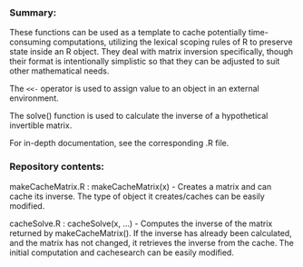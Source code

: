 ### Summary:

These functions can be used as a template to cache potentially time-consuming computations, utilizing the lexical scoping rules of R to preserve state inside an R object. They deal with matrix inversion specifically, though their format is intentionally simplistic so that they can be adjusted to suit other mathematical needs.

The `<<-` operator is used to assign value to an object in an external environment.

The solve() function is used to calculate the inverse of a hypothetical invertible matrix.

For in-depth documentation, see the corresponding .R file.

### Repository contents:

makeCacheMatrix.R : makeCacheMatrix(x) - Creates a matrix and can cache its inverse. The type of object it creates/caches can be easily modified.

cacheSolve.R : cacheSolve(x, ...) - Computes the inverse of the matrix returned by makeCacheMatrix(). If the inverse has already been calculated, and the matrix has not changed, it retrieves the inverse from the cache. The initial computation and cachesearch can be easily modified.
